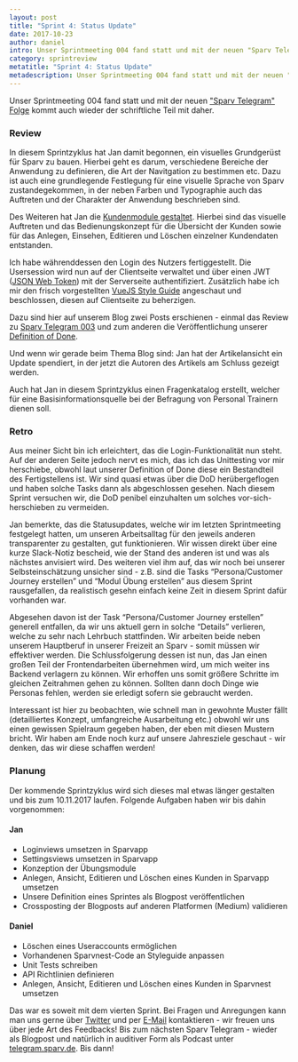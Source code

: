 ```yaml
---
layout: post
title: "Sprint 4: Status Update"
date: 2017-10-23
author: daniel
intro: Unser Sprintmeeting 004 fand statt und mit der neuen "Sparv Telegram" Folge kommt auch wieder der schriftliche Teil mit daher.
category: sprintreview
metatitle: "Sprint 4: Status Update"
metadescription: Unser Sprintmeeting 004 fand statt und mit der neuen "Sparv Telegram" Folge kommt auch wieder der schriftliche Teil mit daher.
---
```


Unser Sprintmeeting 004 fand statt und mit der neuen ["Sparv Telegram" Folge](http://telegram.sparv.de/st004-der-odenwald-ist-nicht-der-mount-everest/) kommt auch wieder der schriftliche Teil mit daher.

### Review
In diesem Sprintzyklus hat Jan damit begonnen, ein visuelles Grundgerüst für Sparv zu bauen. Hierbei geht es darum, verschiedene Bereiche der Anwendung zu definieren, die Art der Navitgation zu bestimmen etc. Dazu ist auch eine grundlegende Festlegung für eine visuelle Sprache von Sparv zustandegekommen, in der neben Farben und Typographie auch das Auftreten und der Charakter der Anwendung beschrieben sind.

Des Weiteren hat Jan die [Kundenmodule gestaltet](https://dribbble.com/shots/3862422-Client-Overview). Hierbei sind das visuelle Auftreten und das Bedienungskonzept für die Übersicht der Kunden sowie für das Anlegen, Einsehen, Editieren und Löschen einzelner Kundendaten entstanden.

Ich habe währenddessen den Login des Nutzers fertiggestellt. Die Usersession wird nun auf der Clientseite verwaltet und über einen JWT ([JSON Web Token](https://jwt.io)) mit der Serverseite authentifiziert. Zusätzlich habe ich mir den frisch vorgestellten [VueJS Style Guide](https://vuejs.org/v2/style-guide/) angeschaut und beschlossen, diesen auf Clientseite zu beherzigen. 

Dazu sind hier auf unserem Blog zwei Posts erschienen - einmal das Review zu [Sparv Telegram 003](http://localhost:3000/2017/10/08/sprint-3-status-update/) und zum anderen die Veröffentlichung unserer [Definition of Done](/2017/10/05/ist-es-fertig-darum-definition-of-done/).

Und wenn wir gerade beim Thema Blog sind: Jan hat der Artikelansicht ein Update spendiert, in der jetzt die Autoren des Artikels am Schluss gezeigt werden.

Auch hat Jan in diesem Sprintzyklus einen Fragenkatalog erstellt, welcher für eine Basisinformationsquelle bei der Befragung von Personal Trainern dienen soll.

### Retro
Aus meiner Sicht bin ich erleichtert, das die Login-Funktionalität nun steht. Auf der anderen Seite jedoch nervt es mich, das ich das Unittesting vor mir herschiebe, obwohl laut unserer Definition of Done diese ein Bestandteil des Fertigstellens ist. Wir sind quasi etwas über die DoD herübergeflogen und haben solche Tasks dann als abgeschlossen gesehen. Nach diesem Sprint versuchen wir, die DoD penibel einzuhalten um solches vor-sich-herschieben zu vermeiden. 

Jan bemerkte, das die Statusupdates, welche wir im letzten Sprintmeeting festgelegt hatten, um unseren Arbeitsalltag für den jeweils anderen transparenter zu gestalten, gut funktionieren. Wir wissen direkt über eine kurze Slack-Notiz bescheid, wie der Stand des anderen ist und was als nächstes anvisiert wird. Des weiteren viel ihm auf, das wir noch bei unserer Selbsteinschätzung unsicher sind - z.B. sind die Tasks “Persona/Customer Journey erstellen” und “Modul Übung erstellen” aus diesem Sprint rausgefallen, da realistisch gesehn einfach keine Zeit in diesem Sprint dafür vorhanden war.

Abgesehen davon ist der Task “Persona/Customer Journey erstellen” generell entfallen, da wir uns aktuell gern in solche “Details” verlieren, welche zu sehr nach Lehrbuch stattfinden. Wir arbeiten beide neben unserem Hauptberuf in unserer Freizeit an Sparv - somit müssen wir effektiver werden. Die Schlussfolgerung dessen ist nun, das Jan einen großen Teil der Frontendarbeiten übernehmen wird, um mich weiter ins Backend verlagern zu können. Wir erhoffen uns somit größere Schritte im gleichen Zeitrahmen gehen zu können. Sollten dann doch Dinge wie Personas fehlen, werden sie erledigt sofern sie gebraucht werden. 

Interessant ist hier zu beobachten, wie schnell man in gewohnte Muster fällt (detailliertes Konzept, umfangreiche Ausarbeitung etc.) obwohl wir uns einen gewissen Spielraum gegeben haben, der eben mit diesen Mustern bricht. Wir haben am Ende noch kurz auf unsere Jahresziele geschaut - wir denken, das wir diese schaffen werden!

### Planung
Der kommende Sprintzyklus wird sich dieses mal etwas länger gestalten und bis zum 10.11.2017 laufen. Folgende Aufgaben haben wir bis dahin vorgenommen:

#### Jan
- Loginviews umsetzen in Sparvapp
- Settingsviews umsetzen in Sparvapp
- Konzeption der Übungsmodule
- Anlegen, Ansicht, Editieren und Löschen eines Kunden in Sparvapp umsetzen
- Unsere Definition eines Sprintes als Blogpost veröffentlichen
- Crossposting der Blogposts auf anderen Platformen (Medium) validieren

#### Daniel
- Löschen eines Useraccounts ermöglichen
- Vorhandenen Sparvnest-Code an Styleguide anpassen
- Unit Tests schreiben
- API Richtlinien definieren
- Anlegen, Ansicht, Editieren und Löschen eines Kunden in Sparvnest umsetzen

Das war es soweit mit dem vierten Sprint. Bei Fragen und Anregungen kann man uns gerne über [Twitter](https://twitter.com/sparvapp) und per [E-Mail](mailto:hi@sparv.de) kontaktieren - wir freuen uns über jede Art des Feedbacks! Bis zum nächsten Sparv Telegram - wieder als Blogpost und natürlich in auditiver Form als Podcast unter [telegram.sparv.de](http://telegram.sparv.de). Bis dann!